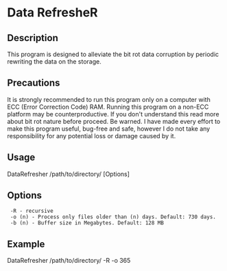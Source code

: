 # Data RefresheR

## Description
This program is designed to alleviate the bit rot data corruption by periodic rewriting the data on the storage.

## Precautions
It is strongly recommended to run this program only on a computer with ECC (Error Correction Code) RAM. Running this program
on a non-ECC platform may be counterproductive. If you don't understand this read more about bit rot nature before proceed. Be warned.
I have made every effort to make this program useful, bug-free and safe, however I do not take any responsibility for any potential loss
or damage caused by it.


## Usage
DataRefresher /path/to/directory/ [Options]

## Options

	 -R - recursive
	 -o (n) - Process only files older than (n) days. Default: 730 days.
	 -b (n) - Buffer size in Megabytes. Default: 128 MB 
	 
## Example
DataRefresher /path/to/directory/ -R -o 365 

